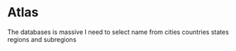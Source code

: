 # Atlas

The databases is massive 
I need to select name from cities countries states regions and subregions 
